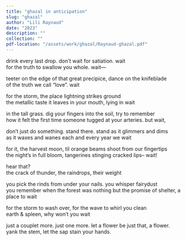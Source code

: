 ```yaml
---
title: "ghazal in anticipation"
slug: "ghazal"
author: "Lili Raynaud"
date: "2023"
description: ""
collection: ""
pdf-location: "/assets/work/ghazal/Raynaud-ghazal.pdf"
---
```


drink every last drop. don’t wait for satiation. wait  
for the truth to swallow you whole. wait—

teeter on the edge of that great precipice, dance on the knifeblade  
of the truth we call “love”. wait

for the storm, the place lightning strikes ground  
the metallic taste it leaves in your mouth, lying in wait

in the tall grass. dig your fingers into the soil, try to remember  
how it felt the first time someone tugged at your arteries. but wait,

don’t just do something. stand there. stand as it glimmers and dims  
as it waxes and wanes each and every year we wait

for it, the harvest moon, til orange beams shoot from our fingertips  
the night’s in full bloom, tangerines stinging cracked lips– wait!

hear that?  
the crack of thunder, the raindrops, their weight

you pick the rinds from under your nails. you whisper fairydust  
you remember when the forest was nothing but the promise of shelter, a place to wait

for the storm to wash over, for the wave to whirl you clean  
earth & spleen, why won’t you wait

just a couplet more. just one more. let a flower be just that, a flower.  
yank the stem, let the sap stain your hands.
